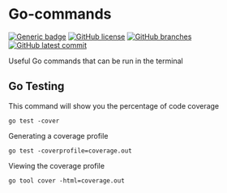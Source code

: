 # Go-commands

[![Generic badge](https://img.shields.io/badge/go-1.21.0-<COLOR>.svg)](https://shields.io/) 
[![GitHub license](https://badgen.net/github/license/AndyDHaines/go-commands)](https://github.com/AndyDHaines/go-commands/blob/main/LICENSE) 
[![GitHub branches](https://badgen.net/github/branches/AndyDHaines/go-commands)](https://github.com/AndyDHaines/go-commands/) 
[![GitHub latest commit](https://badgen.net/github/last-commit/AndyDHaines/go-commands)](https://github.com/AndyDHaines/go-commands/commits/)

Useful Go commands that can be run in the terminal

## Go Testing

This command will show you the percentage of code coverage
```
go test -cover
```
Generating a coverage profile
```
go test -coverprofile=coverage.out
```
Viewing the coverage profile
```
go tool cover -html=coverage.out
```